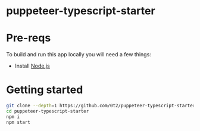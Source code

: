 # puppeteer-typescript-starter

# Pre-reqs
To build and run this app locally you will need a few things:
- Install [Node.js](https://nodejs.org/en/)

# Getting started
```bash
git clone --depth=1 https://github.com/0t2/puppeteer-typescript-starter.git
cd puppeteer-typescript-starter
npm i
npm start
```
